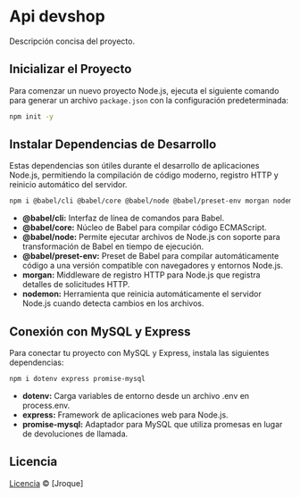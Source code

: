 # Api devshop

Descripción concisa del proyecto.

## Inicializar el Proyecto

Para comenzar un nuevo proyecto Node.js, ejecuta el siguiente comando para generar un archivo `package.json` con la configuración predeterminada:

```bash
npm init -y
```

## Instalar Dependencias de Desarrollo

Estas dependencias son útiles durante el desarrollo de aplicaciones Node.js, permitiendo la compilación de código moderno, registro HTTP y reinicio automático del servidor.

```bash
npm i @babel/cli @babel/core @babel/node @babel/preset-env morgan nodemon -D
```

- **@babel/cli:** Interfaz de línea de comandos para Babel.
- **@babel/core:** Núcleo de Babel para compilar código ECMAScript.
- **@babel/node:** Permite ejecutar archivos de Node.js con soporte para transformación de Babel en tiempo de ejecución.
- **@babel/preset-env:** Preset de Babel para compilar automáticamente código a una versión compatible con navegadores y entornos Node.js.
- **morgan:** Middleware de registro HTTP para Node.js que registra detalles de solicitudes HTTP.
- **nodemon:** Herramienta que reinicia automáticamente el servidor Node.js cuando detecta cambios en los archivos.

## Conexión con MySQL y Express

Para conectar tu proyecto con MySQL y Express, instala las siguientes dependencias:

```bash
npm i dotenv express promise-mysql
```

- **dotenv:** Carga variables de entorno desde un archivo .env en process.env.
- **express:** Framework de aplicaciones web para Node.js.
- **promise-mysql:** Adaptador para MySQL que utiliza promesas en lugar de devoluciones de llamada.

## Licencia

[Licencia](#) © [Jroque]
